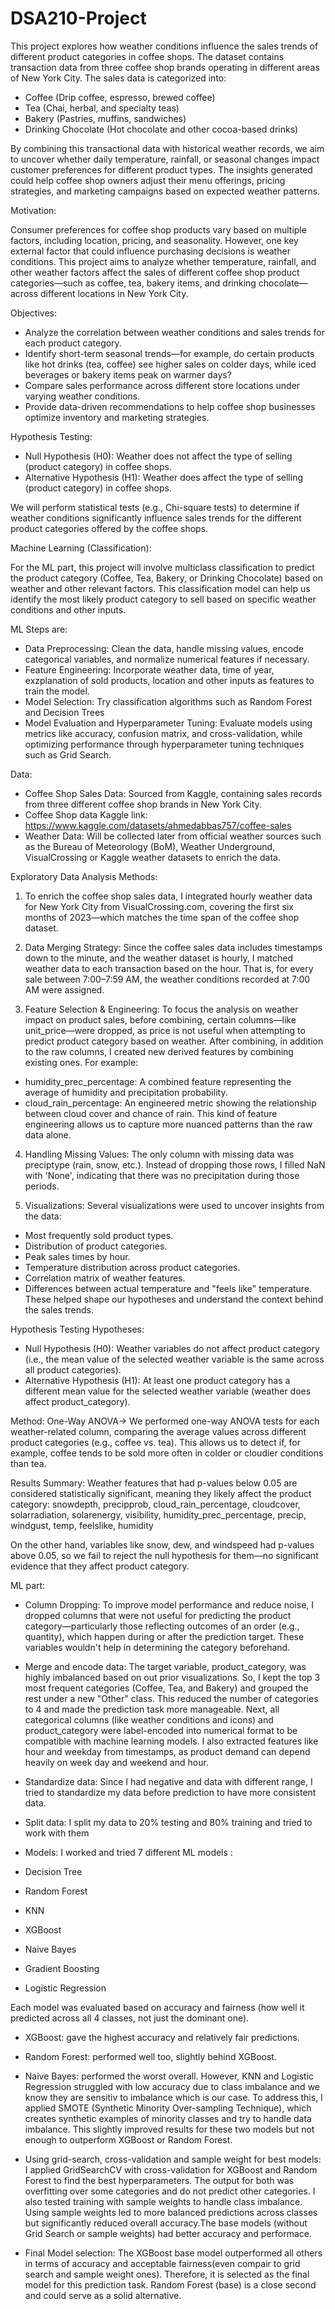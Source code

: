 # DSA210-Project

This project explores how weather conditions influence the sales trends of different product categories in coffee shops. The dataset contains transaction data from three coffee shop brands operating in different areas of New York City. The sales data is categorized into:
* Coffee (Drip coffee, espresso, brewed coffee)
* Tea (Chai, herbal, and specialty teas)
* Bakery (Pastries, muffins, sandwiches)
* Drinking Chocolate  (Hot chocolate and other cocoa-based drinks)

By combining this transactional data with historical weather records, we aim to uncover whether daily temperature, rainfall, or seasonal changes impact customer preferences for different product types. The insights generated could help coffee shop owners adjust their menu offerings, pricing strategies, and marketing campaigns based on expected weather patterns.

Motivation:

Consumer preferences for coffee shop products vary based on multiple factors, including location, pricing, and seasonality. However, one key external factor that could influence purchasing decisions is weather conditions. This project aims to analyze whether temperature, rainfall, and other weather factors affect the sales of different coffee shop product categories—such as coffee, tea, bakery items, and drinking chocolate—across different locations in New York City.


Objectives:

* Analyze the correlation between weather conditions and sales trends for each product category.
* Identify short-term seasonal trends—for example, do certain products like hot drinks (tea, coffee) see higher sales on colder days, while iced beverages or bakery items peak on warmer days?
* Compare sales performance across different store locations under varying weather conditions.
* Provide data-driven recommendations to help coffee shop businesses optimize inventory and marketing strategies.

Hypothesis Testing:

* Null Hypothesis (H0): Weather does not affect the type of selling (product category) in coffee shops.
* Alternative Hypothesis (H1): Weather does affect the type of selling (product category) in coffee shops.

We will perform statistical tests (e.g., Chi-square tests) to determine if weather conditions significantly influence sales trends for the different product categories offered by the coffee shops.

Machine Learning (Classification):

For the ML part, this project will involve multiclass classification to predict the product category (Coffee, Tea, Bakery, or Drinking Chocolate) based on weather and other relevant factors. This classification model can help us identify the most likely product category to sell based on specific weather conditions and other inputs.

ML Steps are: 

* Data Preprocessing: Clean the data, handle missing values, encode categorical variables, and normalize numerical features if necessary.
* Feature Engineering: Incorporate weather data, time of year, exzplanation of sold products, location and other inputs as features to train the model.
* Model Selection: Try classification algorithms such as Random Forest and Decision Trees
* Model Evaluation and Hyperparameter Tuning: Evaluate models using metrics like accuracy, confusion matrix, and cross-validation, while optimizing performance through hyperparameter tuning techniques such as Grid Search.

Data:

* Coffee Shop Sales Data: Sourced from Kaggle, containing sales records from three different coffee shop brands in New York City.
* Coffee Shop data Kaggle link: https://www.kaggle.com/datasets/ahmedabbas757/coffee-sales
* Weather Data: Will be collected later from official weather sources such as the Bureau of Meteorology (BoM), Weather Underground, VisualCrossing or Kaggle weather datasets to enrich the data.


Exploratory Data Analysis Methods:

1) To enrich the coffee shop sales data, I integrated hourly weather data for New York City from VisualCrossing.com, covering the first six months of 2023—which matches the time span of the coffee shop dataset.

2) Data Merging Strategy:
Since the coffee sales data includes timestamps down to the minute, and the weather dataset is hourly, I matched weather data to each transaction based on the hour. That is, for every sale between 7:00–7:59 AM, the weather conditions recorded at 7:00 AM were assigned.

3) Feature Selection & Engineering:
To focus the analysis on weather impact on product sales, before combining, certain columns—like unit_price—were dropped, as price is not useful when attempting to predict product category based on weather.
After combining, in addition to the raw columns, I created new derived features by combining existing ones. For example:
* humidity_prec_percentage: A combined feature representing the average of humidity and precipitation probability.
* cloud_rain_percentage: An engineered metric showing the relationship between cloud cover and chance of rain.
This kind of feature engineering allows us to capture more nuanced patterns than the raw data alone.

4) Handling Missing Values:
The only column with missing data was preciptype (rain, snow, etc.). Instead of dropping those rows, I filled NaN with 'None', indicating that there was no precipitation during those periods.

5) Visualizations:
Several visualizations were used to uncover insights from the data:
* Most frequently sold product types.
* Distribution of product categories.
* Peak sales times by hour.
* Temperature distribution across product categories.
* Correlation matrix of weather features.
* Differences between actual temperature and "feels like" temperature.
These helped shape our hypotheses and understand the context behind the sales trends.

Hypothesis Testing
Hypotheses:
* Null Hypothesis (H0): Weather variables do not affect product category (i.e., the mean value of the selected weather variable is the same across all product categories).
* Alternative Hypothesis (H1): At least one product category has a different mean value for the selected weather variable (weather does affect product_category).

Method: One-Way ANOVA->
We performed one-way ANOVA tests for each weather-related column, comparing the average values across different product categories (e.g., coffee vs. tea). This allows us to detect if, for example, coffee tends to be sold more often in colder or cloudier conditions than tea.

Results Summary:
Weather features that had p-values below 0.05 are considered statistically significant, meaning they likely affect the product category:
snowdepth, precipprob, cloud_rain_percentage, cloudcover, solarradiation, solarenergy, visibility, humidity_prec_percentage, precip, windgust, temp, feelslike, humidity

On the other hand, variables like snow, dew, and windspeed had p-values above 0.05, so we fail to reject the null hypothesis for them—no significant evidence that they affect product category.


ML part:

* Column Dropping:
To improve model performance and reduce noise, I dropped columns that were not useful for predicting the product category—particularly those reflecting outcomes of an order (e.g., quantity), which happen during or after the prediction target. These variables wouldn't help in determining the category beforehand.

* Merge and encode data:
The target variable, product_category, was highly imbalanced based on out prior visualizations. So, I kept the top 3 most frequent categories (Coffee, Tea, and Bakery) and grouped the rest under a new "Other" class. This reduced the number of categories to 4 and made the prediction task more manageable.
Next, all categorical columns (like weather conditions and icons) and product_category were label-encoded into numerical format to be compatible with machine learning models. I also extracted features like hour and weekday from timestamps, as product demand can depend heavily on week day and weekend and hour.

 * Standardize data:
Since I had negative and data with different range, I tried to standardize my data before prediction to have more consistent data.

* Split data:
I split my data to 20% testing and 80% training and tried to work with them

* Models:
I worked and tried 7 different ML models :
* Decision Tree
* Random Forest
* KNN
* XGBoost
* Naive Bayes
* Gradient Boosting
* Logistic Regression

Each model was evaluated based on accuracy and fairness (how well it predicted across all 4 classes, not just the dominant one).
* XGBoost: gave the highest accuracy and relatively fair predictions.
* Random Forest: performed well too, slightly behind XGBoost.
* Naive Bayes: performed the worst overall.
However, KNN and Logistic Regression struggled with low accuracy due to class imbalance and we know they are sensitiv to imbalance which is our case. To address this, I applied SMOTE (Synthetic Minority Over-sampling Technique), which creates synthetic examples of minority classes and try to handle data imbalance. This slightly improved results for these two models but not enough to outperform XGBoost or Random Forest.

* Using grid-search, cross-validation and sample weight for best models:
I applied GridSearchCV with cross-validation for XGBoost and Random Forest to find the best hyperparameters. The output for both was overfitting over some categories and do not predict other categories. I also tested training with sample weights to handle class imbalance. Using sample weights led to more balanced predictions across classes but significantly reduced overall accuracy.The base models (without Grid Search or sample weights) had better accuracy and performace.

* Final Model selection:
The XGBoost base model outperformed all others in terms of accuracy and acceptable fairness(even compair to grid search and sample weight ones).
Therefore, it is selected as the final model for this prediction task.
Random Forest (base) is a close second and could serve as a solid alternative.


